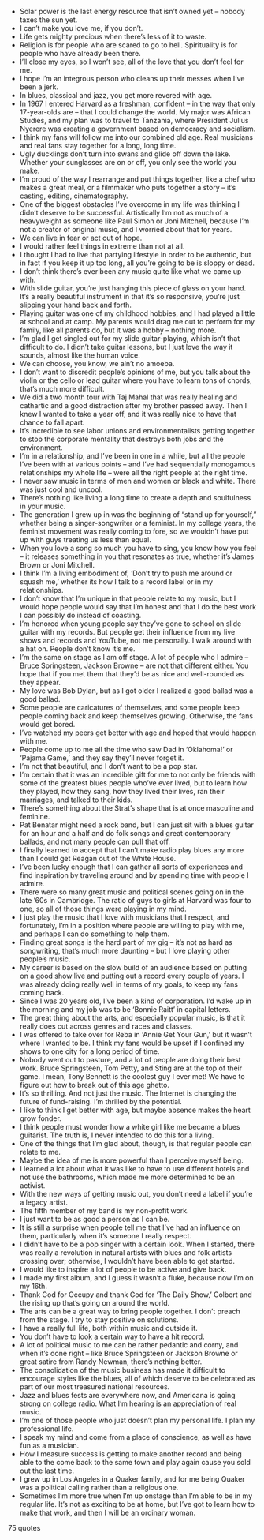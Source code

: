  - Solar power is the last energy resource that isn’t owned yet – nobody taxes the sun yet.
 - I can’t make you love me, if you don’t.
 - Life gets mighty precious when there’s less of it to waste.
 - Religion is for people who are scared to go to hell. Spirituality is for people who have already been there.
 - I’ll close my eyes, so I won’t see, all of the love that you don’t feel for me.
 - I hope I’m an integrous person who cleans up their messes when I’ve been a jerk.
 - In blues, classical and jazz, you get more revered with age.
 - In 1967 I entered Harvard as a freshman, confident – in the way that only 17-year-olds are – that I could change the world. My major was African Studies, and my plan was to travel to Tanzania, where President Julius Nyerere was creating a government based on democracy and socialism.
 - I think my fans will follow me into our combined old age. Real musicians and real fans stay together for a long, long time.
 - Ugly ducklings don’t turn into swans and glide off down the lake. Whether your sunglasses are on or off, you only see the world you make.
 - I’m proud of the way I rearrange and put things together, like a chef who makes a great meal, or a filmmaker who puts together a story – it’s casting, editing, cinematography.
 - One of the biggest obstacles I’ve overcome in my life was thinking I didn’t deserve to be successful. Artistically I’m not as much of a heavyweight as someone like Paul Simon or Joni Mitchell, because I’m not a creator of original music, and I worried about that for years.
 - We can live in fear or act out of hope.
 - I would rather feel things in extreme than not at all.
 - I thought I had to live that partying lifestyle in order to be authentic, but in fact if you keep it up too long, all you’re going to be is sloppy or dead.
 - I don’t think there’s ever been any music quite like what we came up with.
 - With slide guitar, you’re just hanging this piece of glass on your hand. It’s a really beautiful instrument in that it’s so responsive, you’re just slipping your hand back and forth.
 - Playing guitar was one of my childhood hobbies, and I had played a little at school and at camp. My parents would drag me out to perform for my family, like all parents do, but it was a hobby – nothing more.
 - I’m glad I get singled out for my slide guitar-playing, which isn’t that difficult to do. I didn’t take guitar lessons, but I just love the way it sounds, almost like the human voice.
 - We can choose, you know, we ain’t no amoeba.
 - I don’t want to discredit people’s opinions of me, but you talk about the violin or the cello or lead guitar where you have to learn tons of chords, that’s much more difficult.
 - We did a two month tour with Taj Mahal that was really healing and cathartic and a good distraction after my brother passed away. Then I knew I wanted to take a year off, and it was really nice to have that chance to fall apart.
 - It’s incredible to see labor unions and environmentalists getting together to stop the corporate mentality that destroys both jobs and the environment.
 - I’m in a relationship, and I’ve been in one in a while, but all the people I’ve been with at various points – and I’ve had sequentially monogamous relationships my whole life – were all the right people at the right time.
 - I never saw music in terms of men and women or black and white. There was just cool and uncool.
 - There’s nothing like living a long time to create a depth and soulfulness in your music.
 - The generation I grew up in was the beginning of “stand up for yourself,” whether being a singer-songwriter or a feminist. In my college years, the feminist movement was really coming to fore, so we wouldn’t have put up with guys treating us less than equal.
 - When you love a song so much you have to sing, you know how you feel – it releases something in you that resonates as true, whether it’s James Brown or Joni Mitchell.
 - I think I’m a living embodiment of, ‘Don’t try to push me around or squash me,’ whether its how I talk to a record label or in my relationships.
 - I don’t know that I’m unique in that people relate to my music, but I would hope people would say that I’m honest and that I do the best work I can possibly do instead of coasting.
 - I’m honored when young people say they’ve gone to school on slide guitar with my records. But people get their influence from my live shows and records and YouTube, not me personally. I walk around with a hat on. People don’t know it’s me.
 - I’m the same on stage as I am off stage. A lot of people who I admire – Bruce Springsteen, Jackson Browne – are not that different either. You hope that if you met them that they’d be as nice and well-rounded as they appear.
 - My love was Bob Dylan, but as I got older I realized a good ballad was a good ballad.
 - Some people are caricatures of themselves, and some people keep people coming back and keep themselves growing. Otherwise, the fans would get bored.
 - I’ve watched my peers get better with age and hoped that would happen with me.
 - People come up to me all the time who saw Dad in ‘Oklahoma!’ or ‘Pajama Game,’ and they say they’ll never forget it.
 - I’m not that beautiful, and I don’t want to be a pop star.
 - I’m certain that it was an incredible gift for me to not only be friends with some of the greatest blues people who’ve ever lived, but to learn how they played, how they sang, how they lived their lives, ran their marriages, and talked to their kids.
 - There’s something about the Strat’s shape that is at once masculine and feminine.
 - Pat Benatar might need a rock band, but I can just sit with a blues guitar for an hour and a half and do folk songs and great contemporary ballads, and not many people can pull that off.
 - I finally learned to accept that I can’t make radio play blues any more than I could get Reagan out of the White House.
 - I’ve been lucky enough that I can gather all sorts of experiences and find inspiration by traveling around and by spending time with people I admire.
 - There were so many great music and political scenes going on in the late ’60s in Cambridge. The ratio of guys to girls at Harvard was four to one, so all of those things were playing in my mind.
 - I just play the music that I love with musicians that I respect, and fortunately, I’m in a position where people are willing to play with me, and perhaps I can do something to help them.
 - Finding great songs is the hard part of my gig – it’s not as hard as songwriting, that’s much more daunting – but I love playing other people’s music.
 - My career is based on the slow build of an audience based on putting on a good show live and putting out a record every couple of years. I was already doing really well in terms of my goals, to keep my fans coming back.
 - Since I was 20 years old, I’ve been a kind of corporation. I’d wake up in the morning and my job was to be ‘Bonnie Raitt’ in capital letters.
 - The great thing about the arts, and especially popular music, is that it really does cut across genres and races and classes.
 - I was offered to take over for Reba in ‘Annie Get Your Gun,’ but it wasn’t where I wanted to be. I think my fans would be upset if I confined my shows to one city for a long period of time.
 - Nobody went out to pasture, and a lot of people are doing their best work. Bruce Springsteen, Tom Petty, and Sting are at the top of their game. I mean, Tony Bennett is the coolest guy I ever met! We have to figure out how to break out of this age ghetto.
 - It’s so thrilling. And not just the music. The Internet is changing the future of fund-raising. I’m thrilled by the potential.
 - I like to think I get better with age, but maybe absence makes the heart grow fonder.
 - I think people must wonder how a white girl like me became a blues guitarist. The truth is, I never intended to do this for a living.
 - One of the things that I’m glad about, though, is that regular people can relate to me.
 - Maybe the idea of me is more powerful than I perceive myself being.
 - I learned a lot about what it was like to have to use different hotels and not use the bathrooms, which made me more determined to be an activist.
 - With the new ways of getting music out, you don’t need a label if you’re a legacy artist.
 - The fifth member of my band is my non-profit work.
 - I just want to be as good a person as I can be.
 - It is still a surprise when people tell me that I’ve had an influence on them, particularly when it’s someone I really respect.
 - I didn’t have to be a pop singer with a certain look. When I started, there was really a revolution in natural artists with blues and folk artists crossing over; otherwise, I wouldn’t have been able to get started.
 - I would like to inspire a lot of people to be active and give back.
 - I made my first album, and I guess it wasn’t a fluke, because now I’m on my 16th.
 - Thank God for Occupy and thank God for ‘The Daily Show,’ Colbert and the rising up that’s going on around the world.
 - The arts can be a great way to bring people together. I don’t preach from the stage. I try to stay positive on solutions.
 - I have a really full life, both within music and outside it.
 - You don’t have to look a certain way to have a hit record.
 - A lot of political music to me can be rather pedantic and corny, and when it’s done right – like Bruce Springsteen or Jackson Browne or great satire from Randy Newman, there’s nothing better.
 - The consolidation of the music business has made it difficult to encourage styles like the blues, all of which deserve to be celebrated as part of our most treasured national resources.
 - Jazz and blues fests are everywhere now, and Americana is going strong on college radio. What I’m hearing is an appreciation of real music.
 - I’m one of those people who just doesn’t plan my personal life. I plan my professional life.
 - I speak my mind and come from a place of conscience, as well as have fun as a musician.
 - How I measure success is getting to make another record and being able to the come back to the same town and play again cause you sold out the last time.
 - I grew up in Los Angeles in a Quaker family, and for me being Quaker was a political calling rather than a religious one.
 - Sometimes I’m more true when I’m up onstage than I’m able to be in my regular life. It’s not as exciting to be at home, but I’ve got to learn how to make that work, and then I will be an ordinary woman.

75 quotes